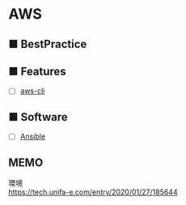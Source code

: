 # AWS
## ■ BestPractice
## ■ Features
- [ ] [aws-cli](https://github.com/thetaru/memorandum/tree/master/Cloud/AWS/aws-cli)
## ■ Software
- [ ] [Ansible](https://github.com/thetaru/memorandum/tree/master/Cloud/AWS/Ansible)

## MEMO
環境  
https://tech.unifa-e.com/entry/2020/01/27/185644
